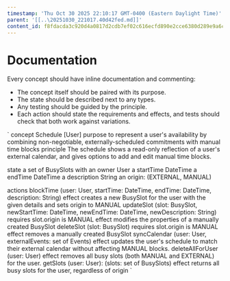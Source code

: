 ```yaml
---
timestamp: 'Thu Oct 30 2025 22:10:17 GMT-0400 (Eastern Daylight Time)'
parent: '[[..\20251030_221017.40d42fed.md]]'
content_id: f8fdacda3c920d4a0817d2cdb7ef02c616ecfd890e2cce6380d289e9a6c5d23b
---
```


# Documentation

Every concept should have inline documentation and commenting:

* The concept itself should be paired with its purpose.
* The state should be described next to any types.
* Any testing should be guided by the principle.
* Each action should state the requirements and effects, and tests should check that both work against variations.

\`
concept Schedule \[User]
purpose to represent a user's availability by combining non-negotiable, externally-scheduled commitments with manual time blocks
principle The schedule shows a read-only reflection of a user's external calendar, and gives options to add and edit manual time blocks.

state
a set of BusySlots with
an owner User
a startTime DateTime
a endTime DateTime
a description String
an origin: (EXTERNAL, MANUAL)

actions
blockTime (user: User, startTime: DateTime, endTime: DateTime, description: String)
effect creates a new BusySlot for the user with the given details and sets origin to MANUAL
updateSlot (slot: BusySlot, newStartTime: DateTime, newEndTime: DateTime, newDescription: String)
requires slot.origin is MANUAL
effect modifies the properties of a manually created BusySlot
deleteSlot (slot: BusySlot)
requires slot.origin is MANUAL
effect removes a manually created BusySlot
syncCalendar (user: User, externalEvents: set of Events)
effect updates the user's schedule to match their external calendar without affecting MANUAL blocks.
deleteAllForUser (user: User)
effect removes all busy slots (both MANUAL and EXTERNAL) for the user.
getSlots (user: User): (slots: set of BusySlots)
effect returns all busy slots for the user, regardless of origin
\`
